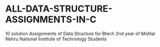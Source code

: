 # ALL-DATA-STRUCTURE-ASSIGNMENTS-IN-C
10 solution Assignments of Data Structure for Btech 2nd year of Motilal Nehru National Institute of Technology Students
